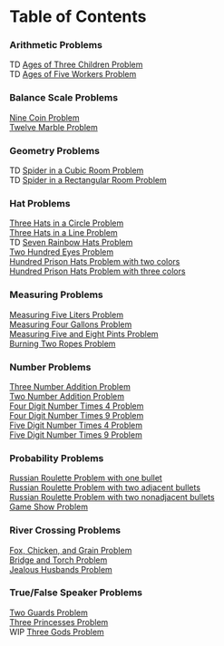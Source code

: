 # Table of Contents

### Arithmetic Problems

TD [Ages of Three Children Problem](problems/ages_of_three_children_problem.md)  
TD [Ages of Five Workers Problem](problems/ages_of_five_workers_problem.md)  

### Balance Scale Problems

[Nine Coin Problem](problems/nine_coin_problem.md)  
[Twelve Marble Problem](problems/twelve_marble_problem.md)  

### Geometry Problems

TD [Spider in a Cubic Room Problem](problems/spider_in_cubic_room_problem.md)  
TD [Spider in a Rectangular Room Problem](problems/spider_in_rectangular_room_problem.md)  

### Hat Problems

[Three Hats in a Circle Problem](problems/three_hats_in_circle_problem.md)  
[Three Hats in a Line Problem](problems/three_hats_in_line_problem.md)  
TD [Seven Rainbow Hats Problem](problems/seven_rainbow_hats_problem.md)  
[Two Hundred Eyes Problem](problems/two_hundred_eyes_problem.md)  
[Hundred Prison Hats Problem with two colors](problems/hundred_prison_hats_two_colors_problem.md)  
[Hundred Prison Hats Problem with three colors](problems/hundred_prison_hats_three_colors_problem.md)  

### Measuring Problems

[Measuring Five Liters Problem](problems/measuring_five_liters_problem.md)  
[Measuring Four Gallons Problem](problems/measuring_four_gallons_problem.md)  
[Measuring Five and Eight Pints Problem](problems/measuring_five_and_eight_pints_problem.md)  
[Burning Two Ropes Problem](problems/burning_two_ropes_problem.md)

### Number Problems

[Three Number Addition Problem](problems/three_number_addition_problem.md)  
[Two Number Addition Problem](problems/two_number_addition_problem.md)  
[Four Digit Number Times 4 Problem](problems/four_digit_number_times_4_problem.md)  
[Four Digit Number Times 9 Problem](problems/four_digit_number_times_9_problem.md)  
[Five Digit Number Times 4 Problem](problems/five_digit_number_times_4_problem.md)  
[Five Digit Number Times 9 Problem](problems/five_digit_number_times_9_problem.md)  

### Probability Problems

[Russian Roulette Problem with one bullet](problems/russian_roulette_one_bullet_problem.md)  
[Russian Roulette Problem with two adjacent bullets](problems/russian_roulette_two_adjacent_bullets_problem.md)  
[Russian Roulette Problem with two nonadjacent bullets](problems/russian_roulette_two_nonadjacent_bullets_problem.md)  
[Game Show Problem](problems/game_show_problem.md)  

### River Crossing Problems

[Fox, Chicken, and Grain Problem](problems/fox_chicken_grain_problem.md)  
[Bridge and Torch Problem](problems/bridge_and_torch_problem.md)  
[Jealous Husbands Problem](problems/jealous_husbands_problem.md)  

### True/False Speaker Problems

[Two Guards Problem](problems/two_guards_problem.md)  
[Three Princesses Problem](problems/three_princesses_problem.md)  
WIP [Three Gods Problem](problems/three_gods_problem.md)  

